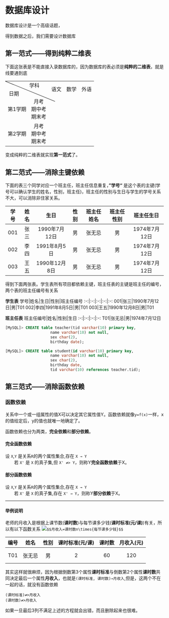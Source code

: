 # 数据库设计
数据库设计是一个高级话题，

得到数据之后，我们需要设计数据库

## 第一范式——得到纯粹二维表
下面这张表是不能直接入录数据库的，因为数据库的表必须是**纯粹的二维表**，就是线要通到底

<style>
table {
	border-collapse: collapse;
}
  
td {
	text-align: center;
	height: 50px; /*这里需要自己调整，根据自己的需求调整高度*/
	position: relative;
}
td[class=first]{
	width: 100px;
}
td[class=first]:before {
	content: "";
    position: absolute;
    width: 1px;
    height: 170px;
    top: 0;
    left: 0;
    background-color: #000;
    display: block;
    transform: rotate(-68deg);
    transform-origin: top;
    -ms-transform: rotate(-65deg);
    -ms-transform-origin: top;
}

.title1{
	position: absolute;
	top: 0px;
	right:30px;
}
.title2{
	position: absolute;
	top: 26px;
	right:95px;
}

</style>
<table>
		<tr>
			<td class="first" colspan="2"><span class="title1">学科</span><br><span class="title2">日期</span></td>
			<td>语文</td>
			<td>数学</td>
			<td>外语</td>
		</tr>
		<tr>
			<td>第1学期</td>
			<td>月考<br>期中考<br>期末考</td>
			<td> </td>
			<td> </td>
			<td> </td>
		</tr>
		<tr>
			<td>第2学期</td>
			<td>月考<br>期中考<br>期末考</td>
			<td> </td>
			<td> </td>
			<td> </td>
		</tr>
	</table>



变成纯粹的二维表就实现**第一范式**了。

## 第二范式——消除主键依赖
下面的表三个同学对应一个班主任，班主任信息重复，**”学号“** 是这个表的主键(学号可以确认学生的姓名，性别，班主任)，班主任的性别与生日与学生的学号关系不大，可以消除非住家关系。

学号|姓名|生日|性别|班主任姓名|班主任性别|班主任生日
:-:|:-:|:-:|:-:|:-:|:-:|:-:
001|张三|1990年7月12日|男|张无忌|男|1974年7月12日
002|李四|1991年8月5日|男|张无忌|男|1974年7月12日
003|王五|1990年12月8日|男|张无忌|男|1974年7月12日

得到下面两张表。学生表所有项目都依赖主键，班主任表的主键是班主任的编号，两个表的班主任编号有关系

**学生表**
学号|姓名|生日|性别|班主任编号
:-:|:-:|:-:|:-:|:-:
001|张三|1990年7月12日|男|T01
002|李四|1991年8月5日|男|T01
003|王五|1990年12月8日|男|T01

**班主任表**
班主任编号|姓名|性别|生日
:-:|:-:|:-:|:-:
T01|张无忌|男|1974年7月12日

```SQL
[MySQL]> CREATE table teacher(tid varchar(10) primary key,  
                    name varchar(10) not null,
                    sex char(2), 
                    birthday date);

[MySQL]> CREATE table student(id varchar(10) primary key,  
                    name varchar(10) not null,
                    sex char(2), 
                    birthday date,
                    tid varchar(10) references teacher.tid);
```

## 第三范式——消除函数依赖
### 函数依赖
关系中一个或一组属性的值X可以决定其它属性值Y。函数依赖就像```y=f(x)```一样，x的值给定后，y的值也就唯一地确定了。

函数依赖也分为两类，**完全依赖**和**部分依赖**。

#### 完全函数依赖
设 ```X```,```Y``` 是关系```R```的两个属性集合,存在 ```X → Y``` <br>&emsp;&emsp;若 ```X'``` 是 ```X``` 的真子集,但 ```X' ≠> Y```，则称Y**完全函数依赖**于X。

#### 部分函数依赖
设 ```X```,```Y``` 是关系```R```的两个属性集合,存在 ```X → Y``` <br>&emsp;&emsp;若 ```X'``` 是 ```X``` 的真子集,存在 ```X' → Y```，则称Y**部分依赖**于X。

---
#### 举例说明
老师的月收入是根据上课节数(**课时数**)与每节课多少钱(**课时标准(元/课)**)有关，所以有以下函数关系
![](http://latex.codecogs.com/gif.latex?月收入=课时数n\times{每节课多少钱})```$$月收入=课时数n\times{每节课多少钱}$$```

编号|姓名|性别|课时标准(元/课)|课时数|月收入(元)
:-:|:-:|:-:|:-:|:-:|:-:
T01|张无忌|男|2|60|120

其实这样就很麻烦，因为根据倒数第3个属性**课时标准**与倒数第2个属性**课时数**共同决定最后一个属性**月收入**，也就是```(课时标准, 课时数)→月收入```,但是，这两个不在一起的话，就没有函数依赖
```
(课时标准)≠>月收入
(课时数)≠>月收入
```
如果一旦最后3列不满足上述的方程就会出错，而且删除起来也很难。
